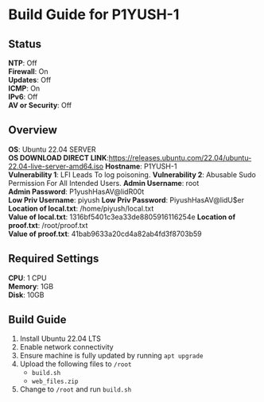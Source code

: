 # Build Guide for P1YUSH-1 

## Status

**NTP**: Off  
**Firewall**: On  
**Updates**: Off  
**ICMP**: On  
**IPv6**: Off  
**AV or Security**: Off

## Overview

**OS**: Ubuntu 22.04 SERVER  
**OS DOWNLOAD DIRECT LINK**:https://releases.ubuntu.com/22.04/ubuntu-22.04-live-server-amd64.iso
**Hostname**: P1YUSH-1  
**Vulnerability 1**: LFI Leads To log poisoning.
**Vulnerability 2**: Abusable Sudo Permission For All Intended Users.
**Admin Username**: root  
**Admin Password**: P1yushHasAV@lidR00t  
**Low Priv Username**: piyush
**Low Priv Password**: PiyushHasAV@lidU$er
**Location of local.txt**: /home/piyush/local.txt  
**Value of local.txt**: 1316bf5401c3ea33de8805916116254e
**Location of proof.txt**: /root/proof.txt  
**Value of proof.txt**: 41bab9633a20cd4a82ab4fd3f8703b59

## Required Settings

**CPU**: 1 CPU  
**Memory**: 1GB  
**Disk**: 10GB

## Build Guide

1. Install Ubuntu 22.04 LTS
2. Enable network connectivity
3. Ensure machine is fully updated by running `apt upgrade`
4. Upload the following files to `/root`
    - `build.sh`
    - `web_files.zip`
5. Change to `/root` and run `build.sh`



